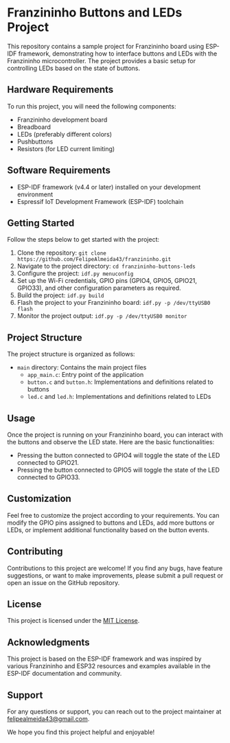 # Franzininho Buttons and LEDs Project

This repository contains a sample project for Franzininho board using ESP-IDF framework, demonstrating how to interface buttons and LEDs with the Franzininho microcontroller. The project provides a basic setup for controlling LEDs based on the state of buttons.

## Hardware Requirements

To run this project, you will need the following components:

- Franzininho development board
- Breadboard
- LEDs (preferably different colors)
- Pushbuttons
- Resistors (for LED current limiting)

## Software Requirements

- ESP-IDF framework (v4.4 or later) installed on your development environment
- Espressif IoT Development Framework (ESP-IDF) toolchain

## Getting Started

Follow the steps below to get started with the project:

1. Clone the repository: `git clone https://github.com/FelipeAlmeida43/franzininho.git`
2. Navigate to the project directory: `cd franzininho-buttons-leds`
3. Configure the project: `idf.py menuconfig`
4. Set up the Wi-Fi credentials, GPIO pins (GPIO4, GPIO5, GPIO21, GPIO33), and other configuration parameters as required.
5. Build the project: `idf.py build`
6. Flash the project to your Franzininho board: `idf.py -p /dev/ttyUSB0 flash`
7. Monitor the project output: `idf.py -p /dev/ttyUSB0 monitor`

## Project Structure

The project structure is organized as follows:

- `main` directory: Contains the main project files
  - `app_main.c`: Entry point of the application
  - `button.c` and `button.h`: Implementations and definitions related to buttons
  - `led.c` and `led.h`: Implementations and definitions related to LEDs

## Usage

Once the project is running on your Franzininho board, you can interact with the buttons and observe the LED state. Here are the basic functionalities:

- Pressing the button connected to GPIO4 will toggle the state of the LED connected to GPIO21.
- Pressing the button connected to GPIO5 will toggle the state of the LED connected to GPIO33.

## Customization

Feel free to customize the project according to your requirements. You can modify the GPIO pins assigned to buttons and LEDs, add more buttons or LEDs, or implement additional functionality based on the button events.

## Contributing

Contributions to this project are welcome! If you find any bugs, have feature suggestions, or want to make improvements, please submit a pull request or open an issue on the GitHub repository.

## License

This project is licensed under the [MIT License](LICENSE.txt).

## Acknowledgments

This project is based on the ESP-IDF framework and was inspired by various Franzininho and ESP32 resources and examples available in the ESP-IDF documentation and community.

## Support

For any questions or support, you can reach out to the project maintainer at felipealmeida43@gmail.com.

We hope you find this project helpful and enjoyable!
